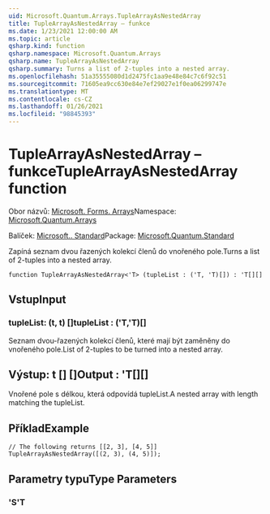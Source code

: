 ```yaml
---
uid: Microsoft.Quantum.Arrays.TupleArrayAsNestedArray
title: TupleArrayAsNestedArray – funkce
ms.date: 1/23/2021 12:00:00 AM
ms.topic: article
qsharp.kind: function
qsharp.namespace: Microsoft.Quantum.Arrays
qsharp.name: TupleArrayAsNestedArray
qsharp.summary: Turns a list of 2-tuples into a nested array.
ms.openlocfilehash: 51a35555080d1d2475fc1aa9e48e84c7c6f92c51
ms.sourcegitcommit: 71605ea9cc630e84e7ef29027e1f0ea06299747e
ms.translationtype: MT
ms.contentlocale: cs-CZ
ms.lasthandoff: 01/26/2021
ms.locfileid: "98845393"
---
```

# <a name="tuplearrayasnestedarray-function"></a><span data-ttu-id="7b4a6-102">TupleArrayAsNestedArray – funkce</span><span class="sxs-lookup"><span data-stu-id="7b4a6-102">TupleArrayAsNestedArray function</span></span>

<span data-ttu-id="7b4a6-103">Obor názvů: [Microsoft. Forms. Arrays](xref:Microsoft.Quantum.Arrays)</span><span class="sxs-lookup"><span data-stu-id="7b4a6-103">Namespace: [Microsoft.Quantum.Arrays](xref:Microsoft.Quantum.Arrays)</span></span>

<span data-ttu-id="7b4a6-104">Balíček: [Microsoft.. Standard](https://nuget.org/packages/Microsoft.Quantum.Standard)</span><span class="sxs-lookup"><span data-stu-id="7b4a6-104">Package: [Microsoft.Quantum.Standard](https://nuget.org/packages/Microsoft.Quantum.Standard)</span></span>


<span data-ttu-id="7b4a6-105">Zapíná seznam dvou řazených kolekcí členů do vnořeného pole.</span><span class="sxs-lookup"><span data-stu-id="7b4a6-105">Turns a list of 2-tuples into a nested array.</span></span>

```qsharp
function TupleArrayAsNestedArray<'T> (tupleList : ('T, 'T)[]) : 'T[][]
```


## <a name="input"></a><span data-ttu-id="7b4a6-106">Vstup</span><span class="sxs-lookup"><span data-stu-id="7b4a6-106">Input</span></span>

### <a name="tuplelist--tt"></a><span data-ttu-id="7b4a6-107">tupleList: (t, t) []</span><span class="sxs-lookup"><span data-stu-id="7b4a6-107">tupleList : ('T,'T)[]</span></span>

<span data-ttu-id="7b4a6-108">Seznam dvou-řazených kolekcí členů, které mají být zaměněny do vnořeného pole.</span><span class="sxs-lookup"><span data-stu-id="7b4a6-108">List of 2-tuples to be turned into a nested array.</span></span>



## <a name="output--t"></a><span data-ttu-id="7b4a6-109">Výstup: t [] []</span><span class="sxs-lookup"><span data-stu-id="7b4a6-109">Output : 'T[][]</span></span>

<span data-ttu-id="7b4a6-110">Vnořené pole s délkou, která odpovídá tupleList.</span><span class="sxs-lookup"><span data-stu-id="7b4a6-110">A nested array with length matching the tupleList.</span></span>

## <a name="example"></a><span data-ttu-id="7b4a6-111">Příklad</span><span class="sxs-lookup"><span data-stu-id="7b4a6-111">Example</span></span>

```qsharp
// The following returns [[2, 3], [4, 5]]
TupleArrayAsNestedArray([(2, 3), (4, 5)]);
```

## <a name="type-parameters"></a><span data-ttu-id="7b4a6-112">Parametry typu</span><span class="sxs-lookup"><span data-stu-id="7b4a6-112">Type Parameters</span></span>

### <a name="t"></a><span data-ttu-id="7b4a6-113">'S</span><span class="sxs-lookup"><span data-stu-id="7b4a6-113">'T</span></span>


